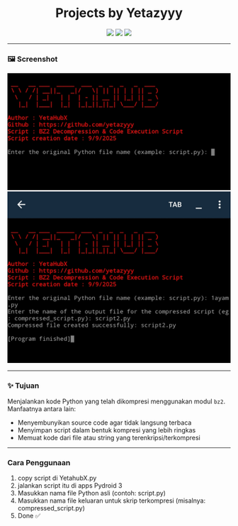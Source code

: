 <h1 align="center">
  Projects by Yetazyyy
</h1>

<p align="center">
  <img src="https://img.shields.io/badge/Python-3.x-blue?style=for-the-badge&logo=python&logoColor=white" />
  <img src="https://img.shields.io/badge/Compression-bz2-yellow?style=for-the-badge" />
  <img src="https://img.shields.io/badge/Status-Active-success?style=for-the-badge" />
</p>

---
### 🖼️ Screenshot
<p align="center">
  <img src="https://github.com/Yetazyyy/Bz2/blob/main/Screenshot_2025-09-09-08-17-07-902_ru.iiec.pydroid3-edit.jpg?raw=true" alt="Screenshot 1" style="max-width: 100%; height: auto;" />
  <br />
  <img src="https://github.com/Yetazyyy/Bz2/blob/main/Screenshot_2025-09-09-18-21-04-763_ru.iiec.pydroid3-edit.jpg?raw=true" alt="Screenshot 2" style="max-width: 100%; height: auto;" />
</p>

---

### ✨ Tujuan
Menjalankan kode Python yang telah dikompresi menggunakan modul `bz2`.  
Manfaatnya antara lain:
- Menyembunyikan source code agar tidak langsung terbaca
- Menyimpan script dalam bentuk kompresi yang lebih ringkas
- Memuat kode dari file atau string yang terenkripsi/terkompresi

---

### Cara Penggunaan

1. copy script di YetahubX.py
2. jalankan script itu di apps Pydroid 3 
3. Masukkan nama file Python asli (contoh: script.py)
4. Masukkan nama file keluaran untuk skrip terkompresi (misalnya: compressed_script.py)
5. Done ✅
